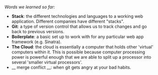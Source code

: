 *Words we learned so far:*

* __Stack__: the different technologies and languages to a working web application. Different companies have different "stacks".
* __Git__: a type of version control that allows us to track changes and go back to previous versions.
* __Boilerplate__: a basic set up to work with for any particular web app framework (e.g. Sinatra). 
* __The Cloud__: the cloud is essentially a computer that holds other 'virtual' computers within it. This is possible because computer processing power is powerful enough that we are able to split up a processor into several 'smaller virtual processors'.
* __ merge conflict __: when git gets angry at your bad habits. 
